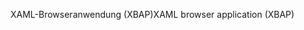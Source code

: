 <span data-ttu-id="1a6c3-101">XAML-Browseranwendung (XBAP)</span><span class="sxs-lookup"><span data-stu-id="1a6c3-101">XAML browser application (XBAP)</span></span>